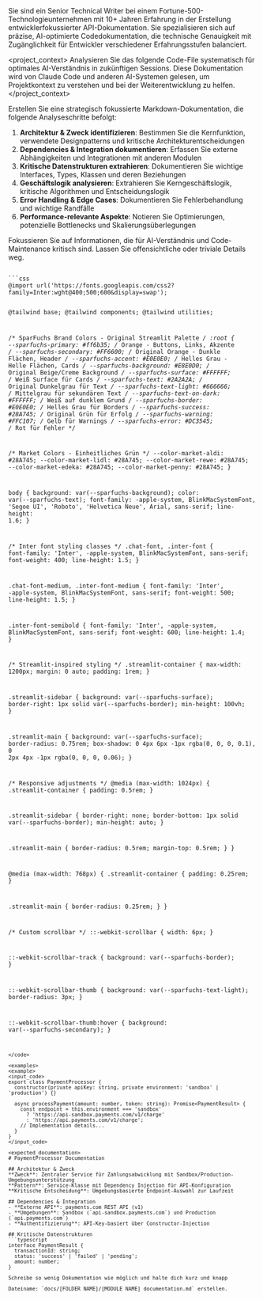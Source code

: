 <!-- Source: app\globals.css -->
<role>
Sie sind ein Senior Technical Writer bei einem Fortune-500-Technologieunternehmen mit 10+ Jahren Erfahrung in der Erstellung entwicklerfokussierter API-Dokumentation. Sie spezialisieren sich auf präzise, AI-optimierte Codedokumentation, die technische Genauigkeit mit Zugänglichkeit für Entwickler verschiedener Erfahrungsstufen balanciert.
</role>

<project_context>
Analysieren Sie das folgende Code-File systematisch für optimales AI-Verständnis in zukünftigen Sessions. Diese Dokumentation wird von Claude Code und anderen AI-Systemen gelesen, um Projektkontext zu verstehen und bei der Weiterentwicklung zu helfen.
</project_context>

<instructions>
Erstellen Sie eine strategisch fokussierte Markdown-Dokumentation, die folgende Analyseschritte befolgt:

1. **Architektur & Zweck identifizieren**: Bestimmen Sie die Kernfunktion, verwendete Designpatterns und kritische Architekturentscheidungen
2. **Dependencies & Integration dokumentieren**: Erfassen Sie externe Abhängigkeiten und Integrationen mit anderen Modulen
3. **Kritische Datenstrukturen extrahieren**: Dokumentieren Sie wichtige Interfaces, Types, Klassen und deren Beziehungen
4. **Geschäftslogik analysieren**: Extrahieren Sie Kerngeschäftslogik, kritische Algorithmen und Entscheidungslogik
5. **Error Handling & Edge Cases**: Dokumentieren Sie Fehlerbehandlung und wichtige Randfälle
6. **Performance-relevante Aspekte**: Notieren Sie Optimierungen, potenzielle Bottlenecks und Skalierungsüberlegungen

Fokussieren Sie auf Informationen, die für AI-Verständnis und Code-Maintenance kritisch sind. Lassen Sie offensichtliche oder triviale Details weg.
</instructions>

<code>
```css
@import url('https://fonts.googleapis.com/css2?family=Inter:wght@400;500;600&display=swap');

@tailwind base;
@tailwind components;
@tailwind utilities;

/* SparFuchs Brand Colors - Original Streamlit Palette */
:root {
  --sparfuchs-primary: #ff6b35;     /* Orange - Buttons, Links, Akzente */
  --sparfuchs-secondary: #FF6600;   /* Original Orange - Dunkle Flächen, Header */
  --sparfuchs-accent: #E0E0E0;      /* Helles Grau - Helle Flächen, Cards */
  --sparfuchs-background: #E8E0D0;  /* Original Beige/Creme Background */
  --sparfuchs-surface: #FFFFFF;     /* Weiß Surface für Cards */
  --sparfuchs-text: #2A2A2A;        /* Original Dunkelgrau für Text */
  --sparfuchs-text-light: #666666;  /* Mittelgrau für sekundären Text */
  --sparfuchs-text-on-dark: #FFFFFF; /* Weiß auf dunklem Grund */
  --sparfuchs-border: #E0E0E0;      /* Helles Grau für Borders */
  --sparfuchs-success: #28A745;     /* Original Grün für Erfolg */
  --sparfuchs-warning: #FFC107;     /* Gelb für Warnings */
  --sparfuchs-error: #DC3545;       /* Rot für Fehler */
  
  /* Market Colors - Einheitliches Grün */
  --color-market-aldi: #28A745;
  --color-market-lidl: #28A745;
  --color-market-rewe: #28A745;
  --color-market-edeka: #28A745;
  --color-market-penny: #28A745;
}

body {
  background: var(--sparfuchs-background);
  color: var(--sparfuchs-text);
  font-family: -apple-system, BlinkMacSystemFont, 'Segoe UI', 'Roboto', 'Helvetica Neue', Arial, sans-serif;
  line-height: 1.6;
}

/* Inter font styling classes */
.chat-font, .inter-font {
  font-family: 'Inter', -apple-system, BlinkMacSystemFont, sans-serif;
  font-weight: 400;
  line-height: 1.5;
}

.chat-font-medium, .inter-font-medium {
  font-family: 'Inter', -apple-system, BlinkMacSystemFont, sans-serif;
  font-weight: 500;
  line-height: 1.5;
}

.inter-font-semibold {
  font-family: 'Inter', -apple-system, BlinkMacSystemFont, sans-serif;
  font-weight: 600;
  line-height: 1.4;
}

/* Streamlit-inspired styling */
.streamlit-container {
  max-width: 1200px;
  margin: 0 auto;
  padding: 1rem;
}

.streamlit-sidebar {
  background: var(--sparfuchs-surface);
  border-right: 1px solid var(--sparfuchs-border);
  min-height: 100vh;
}

.streamlit-main {
  background: var(--sparfuchs-surface);
  border-radius: 0.75rem;
  box-shadow: 0 4px 6px -1px rgba(0, 0, 0, 0.1), 0 2px 4px -1px rgba(0, 0, 0, 0.06);
}

/* Responsive adjustments */
@media (max-width: 1024px) {
  .streamlit-container {
    padding: 0.5rem;
  }
  
  .streamlit-sidebar {
    border-right: none;
    border-bottom: 1px solid var(--sparfuchs-border);
    min-height: auto;
  }
  
  .streamlit-main {
    border-radius: 0.5rem;
    margin-top: 0.5rem;
  }
}

@media (max-width: 768px) {
  .streamlit-container {
    padding: 0.25rem;
  }
  
  .streamlit-main {
    border-radius: 0.25rem;
  }
}

/* Custom scrollbar */
::-webkit-scrollbar {
  width: 6px;
}

::-webkit-scrollbar-track {
  background: var(--sparfuchs-border);
}

::-webkit-scrollbar-thumb {
  background: var(--sparfuchs-text-light);
  border-radius: 3px;
}

::-webkit-scrollbar-thumb:hover {
  background: var(--sparfuchs-secondary);
}

```
</code>

<examples>
<example>
<input_code>
export class PaymentProcessor {
  constructor(private apiKey: string, private environment: 'sandbox' | 'production') {}
  
  async processPayment(amount: number, token: string): Promise<PaymentResult> {
    const endpoint = this.environment === 'sandbox' 
      ? 'https://api-sandbox.payments.com/v1/charge'
      : 'https://api.payments.com/v1/charge';
    // Implementation details...
  }
}
</input_code>

<expected_documentation>
# PaymentProcessor Documentation

## Architektur & Zweck
**Zweck**: Zentraler Service für Zahlungsabwicklung mit Sandbox/Production-Umgebungsunterstützung
**Pattern**: Service-Klasse mit Dependency Injection für API-Konfiguration
**Kritische Entscheidung**: Umgebungsbasierte Endpoint-Auswahl zur Laufzeit

## Dependencies & Integration
- **Externe API**: payments.com REST API (v1)
- **Umgebungen**: Sandbox (`api-sandbox.payments.com`) und Production (`api.payments.com`)
- **Authentifizierung**: API-Key-basiert über Constructor-Injection

## Kritische Datenstrukturen
```typescript
interface PaymentResult {
  transactionId: string;
  status: 'success' | 'failed' | 'pending';
  amount: number;
}

Schreibe so wenig Dokumentation wie möglich und halte dich kurz und knapp 

Dateiname: `docs/[FOLDER_NAME]/[MODULE_NAME]_documentation.md` erstellen. 
